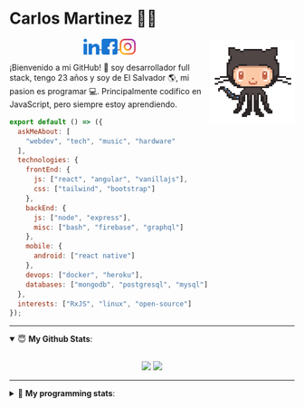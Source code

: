 # Carlos Martinez 👨‍💻

<img align="right" src="https://raw.githubusercontent.com/cmartinez1996/cmartinez1996/master/assets/git.gif" alt="cmartinez" height="150" width="150" />
    
<p align="center">
    <a href="https://www.linkedin.com/in/carlosmartinez1996" target="blank">
        <img align="center" src="https://raw.githubusercontent.com/cmartinez1996/cmartinez1996/master/assets/linkedin.svg" alt="Carlos Martinez" height="28px" width="28px" />
    </a>
    <a href="https://www.facebook.com/carlosdavid.martinezmedrano/" target="blank">
        <img align="center" src="https://raw.githubusercontent.com/cmartinez1996/cmartinez1996/master/assets/facebook.svg" alt="cmartinez" height="28px" width="28px" />
    </a>
    <a href="https://instagram.com/c_martinez1996" target="blank">
        <img align="center" src="https://raw.githubusercontent.com/cmartinez1996/cmartinez1996/master/assets/instagram.svg" alt="c_martinez1996" height="28px" width="28px" />
    </a>
</p>

¡Bienvenido a mi GitHub! 🚀 soy desarrollador full stack, tengo 23 años y soy de El Salvador 🌎, mi pasion es programar 💻. Principalmente codifico en JavaScript, pero siempre estoy aprendiendo.

```js
export default () => ({
  askMeAbout: [
    "webdev", "tech", "music", "hardware"
  ],
  technologies: {
    frontEnd: {
      js: ["react", "angular", "vanillajs"],
      css: ["tailwind", "bootstrap"]
    },
    backEnd: {
      js: ["node", "express"],
      misc: ["bash", "firebase", "graphql"]
    },
    mobile: {
      android: ["react native"]
    },
    devops: ["docker", "heroku"],
    databases: ["mongodb", "postgresql", "mysql"]
  },
  interests: ["RxJS", "linux", "open-source"]
});
```
<hr/>

<details open>
 <summary> 😇 <b>My Github Stats</b>: </summary>

<br>

<p align = "center">
  <img src = "https://github-readme-stats.vercel.app/api?username=cmartinezsv1996&show_icons=true&theme=ligth&line_height=27">
  <img src = "https://github-readme-stats.vercel.app/api/top-langs/?username=cmartinezsv1996&hide=css,java,html&theme=ligth">
</p>

</details>

<hr/>

<details> 
 <summary>🤖 <b>My programming stats</b>: </summary>
<br>

<!--START_SECTION:waka-->
![Lines of code](https://img.shields.io/badge/From%20Hello%20World%20I%27ve%20Written-13063%20lines%20of%20code-blue)

**I'm an Early 🐤** 

```text
🌞 Morning    1 commits      ███░░░░░░░░░░░░░░░░░░░░░░   14.29% 
🌆 Daytime    6 commits      █████████████████████░░░░   85.71% 
🌃 Evening    0 commits      ░░░░░░░░░░░░░░░░░░░░░░░░░   0.0% 
🌙 Night      0 commits      ░░░░░░░░░░░░░░░░░░░░░░░░░   0.0%

```
📅 **I'm Most Productive on Thursday** 

```text
Monday       0 commits      ░░░░░░░░░░░░░░░░░░░░░░░░░   0.0% 
Tuesday      0 commits      ░░░░░░░░░░░░░░░░░░░░░░░░░   0.0% 
Wednesday    0 commits      ░░░░░░░░░░░░░░░░░░░░░░░░░   0.0% 
Thursday     5 commits      █████████████████░░░░░░░░   71.43% 
Friday       2 commits      ███████░░░░░░░░░░░░░░░░░░   28.57% 
Saturday     0 commits      ░░░░░░░░░░░░░░░░░░░░░░░░░   0.0% 
Sunday       0 commits      ░░░░░░░░░░░░░░░░░░░░░░░░░   0.0%

```


📊 **This Week I Spent My Time On** 

```text
🔥 Editors: 
VS Code                  13 hrs 47 mins      █████████████████████████   100.0%

💻 Operating System: 
Windows                  13 hrs 47 mins      █████████████████████████   100.0%

```

**I Mostly Code in TypeScript** 

```text
TypeScript               1 repo              ████████████░░░░░░░░░░░░░   50.0% 
JavaScript               1 repo              ████████████░░░░░░░░░░░░░   50.0%

```



<!--END_SECTION:waka-->

</details>
